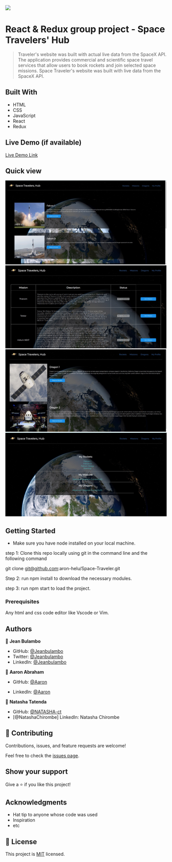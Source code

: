 ![](https://img.shields.io/badge/Microverse-blueviolet)

# React & Redux group project - Space Travelers' Hub 

> Traveler's website was built with actual live data from the SpaceX API. The application provides commercial and scientific space travel services that allow users to book rockets and join selected space missions. Space Traveler's website was built with live data from the SpaceX API.

## Built With

- HTML
- CSS
- JavaScript
- React
- Redux

## Live Demo (if available)

[Live Demo Link](https://aron-helu.github.io/Space-Traveler/)

## Quick view

<img src="./Screenshot from 2022-09-06 08-30-37.jpg" alt="quick-view-img">

<img src="./Screenshot from 2022-09-06 08-40-03.jpg" alt="quick-view-img">

<img src="./Screenshot from 2022-09-06 08-40-13.jpg" alt="quick-view-img">

<img src="./Screenshot from 2022-09-06 08-40-27.jpg" alt="quick-view-img">

## Getting Started
- Make sure you have node installed on your local machine.

step 1: Clone this repo locally using git in the command line and the following command

git clone git@github.com:aron-helu/Space-Traveler.git

Step 2: run npm install to download the necessary modules.

step 3: run npm start to load the project.

### Prerequisites

Any html and css code editor like Vscode or Vim.

## Authors

👤 **Jean Bulambo**

- GitHub: [@Jeanbulambo](https://github.com/Jeanbulambo)
- Twitter: [@Jeanbulambo](https://twitter.com/Jeanbulambo4)
- LinkedIn: [@Jeanbulambo](https://www.linkedin.com/in/jean-bulambo-20662a14a/)

👤 **Aaron Abraham**

- GitHub: [@Aaron](https://github.com/aron-helu)

- LinkedIn: [@Aaron](https://www.linkedin.com/in/aron-abraham-90a4321b0/)

👤 **Natasha Tatenda**

- GitHub: [@NATASHA-ct](https://github.com/NATASHA-ct)
- [@NatashaChirombe] LinkedIn: Natasha Chirombe 


## 🤝 Contributing

Contributions, issues, and feature requests are welcome!

Feel free to check the [issues page](../../issues/).

## Show your support

Give a ⭐️ if you like this project!

## Acknowledgments

- Hat tip to anyone whose code was used
- Inspiration
- etc

## 📝 License

This project is [MIT](./MIT.md) licensed.
